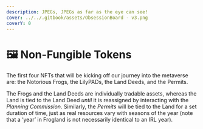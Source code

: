 ```yaml
---
description: JPEGs, JPEGs as far as the eye can see!
cover: ../../.gitbook/assets/ObsessionBoard - v3.png
coverY: 0
---
```


# 🖼 Non-Fungible Tokens

The first four NFTs that will be kicking off our journey into the metaverse are: the Notorious Frogs, the LilyPADs, the Land Deeds, and the Permits.&#x20;

The Frogs and the Land Deeds are individually tradable assets, whereas the Land is tied to the Land Deed _until_ it is reassigned by interacting with the _Planning Commission_. Similarly, the _Permits_ will be tied to the Land for a set duration of time, just as real resources vary with seasons of the year (note that a ‘year’ in Frogland is not necessarily identical to an IRL year).
